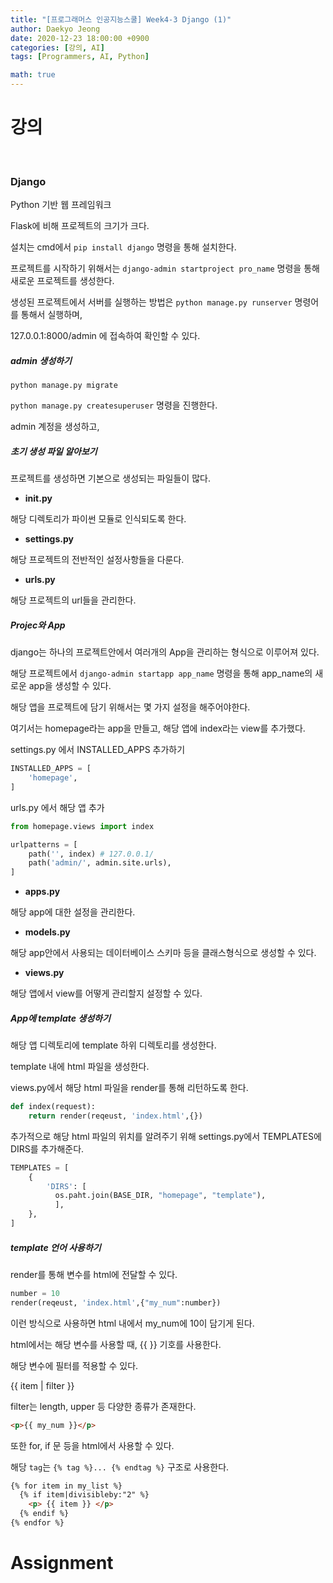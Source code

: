 ```yaml
---
title: "[프로그래머스 인공지능스쿨] Week4-3 Django (1)"
author: Daekyo Jeong
date: 2020-12-23 18:00:00 +0900
categories: [강의, AI]
tags: [Programmers, AI, Python]

math: true
---
```


# **강의**   
<br/>

### **Django**  

Python 기반 웹 프레임워크  

Flask에 비해 프로젝트의 크기가 크다.  



설치는 cmd에서 `pip install django` 명령을 통해 설치한다.  

프로젝트를 시작하기 위해서는 `django-admin startproject pro_name` 명령을 통해 새로운 프로젝트를 생성한다.  

생성된 프로젝트에서 서버를 실행하는 방법은 `python manage.py runserver` 명령어를 통해서 실행하며,   

127.0.0.1:8000/admin 에 접속하여 확인할 수 있다.  

##### **admin 생성하기**  

`python manage.py migrate`  

`python manage.py createsuperuser` 명령을 진행한다.  

admin 계정을 생성하고,

##### **초기 생성 파일 알아보기**  

프로젝트를 생성하면 기본으로 생성되는 파일들이 많다.  

- **__init__.py**

해당 디렉토리가 파이썬 모듈로 인식되도록 한다.  

- **settings.py**

해당 프로젝트의 전반적인 설정사항들을 다룬다.  



- **urls.py**

해당 프로젝트의 url들을 관리한다.  

##### **Projec와 App**  

django는 하나의 프로젝트안에서 여러개의 App을 관리하는 형식으로 이루어져 있다.  

해당 프로젝트에서 `django-admin startapp app_name` 명령을 통해 app_name의 새로운 app을 생성할 수 있다.  

해당 앱을 프로젝트에 담기 위해서는 몇 가지 설정을 해주어야한다.  

여기서는 homepage라는 app을 만들고, 해당 앱에 index라는 view를 추가했다.  

settings.py 에서 INSTALLED_APPS 추가하기  

```py
INSTALLED_APPS = [
    'homepage',
]
```

urls.py 에서 해당 앱 추가  

```py
from homepage.views import index

urlpatterns = [
    path('', index) # 127.0.0.1/
    path('admin/', admin.site.urls),
]
```

- **apps.py**

해당 app에 대한 설정을 관리한다.  

- **models.py**  

해당 app안에서 사용되는 데이터베이스 스키마 등을 클래스형식으로 생성할 수 있다.  

- **views.py**  

해당 앱에서 view를 어떻게 관리할지 설정할 수 있다.  

##### **App에 template 생성하기**  

해당 앱 디렉토리에 template 하위 디렉토리를 생성한다.  

template 내에 html 파일을 생성한다.  

views.py에서 해당 html 파일을 render를 통해 리턴하도록 한다.  

```py
def index(request):
    return render(reqeust, 'index.html',{})
```

추가적으로 해당 html 파일의 위치를 알려주기 위해 settings.py에서 TEMPLATES에 DIRS를 추가해준다.  

```py
TEMPLATES = [
    {
        'DIRS': [
          os.paht.join(BASE_DIR, "homepage", "template"),
          ],
    },
]

```

##### **template 언어 사용하기**  

render를 통해 변수를 html에 전달할 수 있다.  

```py
number = 10
render(reqeust, 'index.html',{"my_num":number})
```

이런 방식으로 사용하면 html 내에서 my_num에 10이 담기게 된다.  

html에서는 해당 변수를 사용할 때, {{ }} 기호를 사용한다.  

해당 변수에 필터를 적용할 수 있다.  

{{ item | filter }}

filter는 length, upper 등 다양한 종류가 존재한다.  

```html
<p>{{ my_num }}</p>
```

또한 for, if 문 등을 html에서 사용할 수 있다.  

해당 `tag`는 `{% tag %}... {% endtag %}` 구조로 사용한다.  

```html
{% for item in my_list %}
  {% if item|divisibleby:"2" %}
    <p> {{ item }} </p>
  {% endif %}
{% endfor %}
```

# **Assignment**  




<br/>
